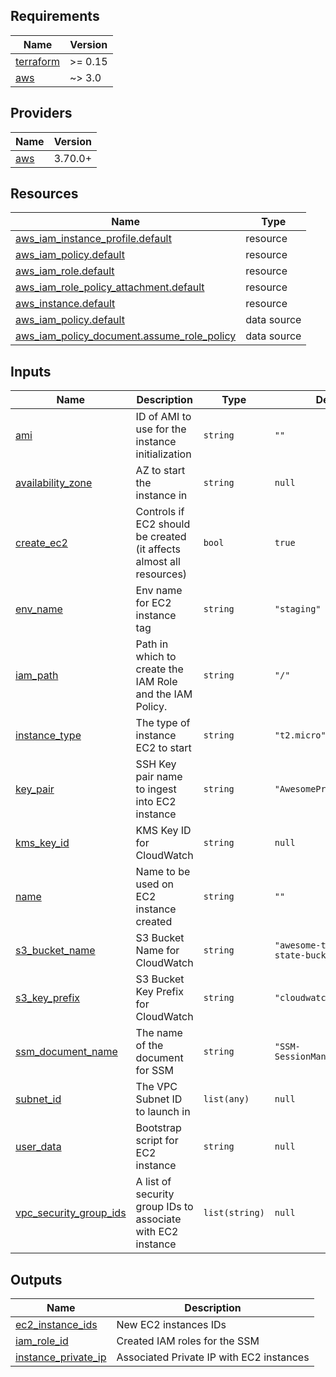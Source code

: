 ## Requirements

| Name | Version |
|------|---------|
| <a name="requirement_terraform"></a> [terraform](#requirement\_terraform) | >= 0.15 |
| <a name="requirement_aws"></a> [aws](#requirement\_aws) | ~> 3.0 |

## Providers

| Name | Version |
|------|---------|
| <a name="provider_aws"></a> [aws](#provider\_aws) | 3.70.0+ |



## Resources

| Name | Type |
|------|------|
| [aws_iam_instance_profile.default](https://registry.terraform.io/providers/hashicorp/aws/latest/docs/resources/iam_instance_profile) | resource |
| [aws_iam_policy.default](https://registry.terraform.io/providers/hashicorp/aws/latest/docs/resources/iam_policy) | resource |
| [aws_iam_role.default](https://registry.terraform.io/providers/hashicorp/aws/latest/docs/resources/iam_role) | resource |
| [aws_iam_role_policy_attachment.default](https://registry.terraform.io/providers/hashicorp/aws/latest/docs/resources/iam_role_policy_attachment) | resource |
| [aws_instance.default](https://registry.terraform.io/providers/hashicorp/aws/latest/docs/resources/instance) | resource |
| [aws_iam_policy.default](https://registry.terraform.io/providers/hashicorp/aws/latest/docs/data-sources/iam_policy) | data source |
| [aws_iam_policy_document.assume_role_policy](https://registry.terraform.io/providers/hashicorp/aws/latest/docs/data-sources/iam_policy_document) | data source |

## Inputs

| Name | Description | Type | Default | Required |
|------|-------------|------|---------|:--------:|
| <a name="input_ami"></a> [ami](#input\_ami) | ID of AMI to use for the instance initialization | `string` | `""` | no |
| <a name="input_availability_zone"></a> [availability\_zone](#input\_availability\_zone) | AZ to start the instance in | `string` | `null` | no |
| <a name="input_create_ec2"></a> [create\_ec2](#input\_create\_ec2) | Controls if EC2 should be created (it affects almost all resources) | `bool` | `true` | no |
| <a name="input_env_name"></a> [env\_name](#input\_env\_name) | Env name for EC2 instance tag | `string` | `"staging"` | no |
| <a name="input_iam_path"></a> [iam\_path](#input\_iam\_path) | Path in which to create the IAM Role and the IAM Policy. | `string` | `"/"` | no |
| <a name="input_instance_type"></a> [instance\_type](#input\_instance\_type) | The type of instance EC2 to start | `string` | `"t2.micro"` | no |
| <a name="input_key_pair"></a> [key\_pair](#input\_key\_pair) | SSH Key pair name to ingest into EC2 instance | `string` | `"AwesomeProject"` | no |
| <a name="input_kms_key_id"></a> [kms\_key\_id](#input\_kms\_key\_id) | KMS Key ID for CloudWatch | `string` | `null` | no |
| <a name="input_name"></a> [name](#input\_name) | Name to be used on EC2 instance created | `string` | `""` | no |
| <a name="input_s3_bucket_name"></a> [s3\_bucket\_name](#input\_s3\_bucket\_name) | S3 Bucket Name for CloudWatch | `string` | `"awesome-terraform-state-bucket"` | no |
| <a name="input_s3_key_prefix"></a> [s3\_key\_prefix](#input\_s3\_key\_prefix) | S3 Bucket Key Prefix for CloudWatch | `string` | `"cloudwatch"` | no |
| <a name="input_ssm_document_name"></a> [ssm\_document\_name](#input\_ssm\_document\_name) | The name of the document for SSM | `string` | `"SSM-SessionManagerRunShell"` | no |
| <a name="input_subnet_id"></a> [subnet\_id](#input\_subnet\_id) | The VPC Subnet ID to launch in | `list(any)` | `null` | no |
| <a name="input_user_data"></a> [user\_data](#input\_user\_data) | Bootstrap script for EC2 instance | `string` | `null` | no |
| <a name="input_vpc_security_group_ids"></a> [vpc\_security\_group\_ids](#input\_vpc\_security\_group\_ids) | A list of security group IDs to associate with EC2 instance | `list(string)` | `null` | no |

## Outputs

| Name | Description |
|------|-------------|
| <a name="output_ec2_instance_ids"></a> [ec2\_instance\_ids](#output\_ec2\_instance\_ids) | New EC2 instances IDs |
| <a name="output_iam_role_id"></a> [iam\_role\_id](#output\_iam\_role\_id) | Created IAM roles for the SSM |
| <a name="instance_private_ip"></a> [instance\_private\_ip](#output\_instance\_private\_ip) | Associated Private IP with EC2 instances |